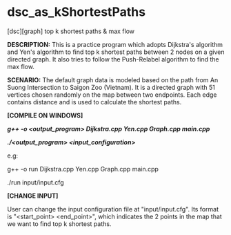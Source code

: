 # dsc_as_kShortestPaths
[dsc][graph] top k shortest paths &amp; max flow

**DESCRIPTION:** This is a practice program which adopts Dijkstra's algorithm and Yen's algorithm to find top k shortest paths between 2 nodes on a given directed graph. It also tries to follow the Push-Relabel algorithm to find the max flow.

**SCENARIO:** The default graph data is modeled based on the path from An Suong Intersection to Saigon Zoo (Vietnam). It is a directed graph with 51 vertices chosen randomly on the map between two endpoints. Each edge contains distance and is used to calculate the shortest paths.

**[COMPILE ON WINDOWS]**

***g++ -o <output_program> Dijkstra.cpp Yen.cpp Graph.cpp main.cpp***

***./<output_program> <input_configuration>***

e.g:

g++ -o run Dijkstra.cpp Yen.cpp Graph.cpp main.cpp

./run input/input.cfg

**[CHANGE INPUT]**

User can change the input configuration file at "input/input.cfg". Its format is "<start_point> <end_point>", which indicates the 2 points in the map that we want to find top k shortest paths.
